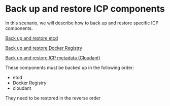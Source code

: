 # Back up and restore ICP components

In this scenario, we will describe how to back up and restore specific ICP components.

[Back up and restore etcd](etcd.md)

[Back up and restore Docker Registry](registry.md)

[Back up and restore ICP metadata (Cloudant)](cloudant.md)

These components must be backed up in the following order:

* etcd
* Docker Registry
* cloudant 


They need to be restored in the reverse order
